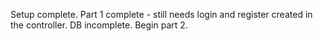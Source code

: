 Setup complete. 
Part 1 complete - still needs login and register created in the controller. DB incomplete.
Begin part 2.